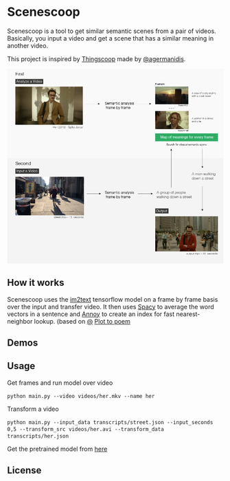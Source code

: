 # Scenescoop

Scenescoop is a tool to get similar semantic scenes from a pair of videos. Basically, you input a video and get a scene that has a similar meaning in another video.

This project is inspired by [Thingscoop](https://github.com/agermanidis/thingscoop) made by [@agermanidis](https://github.com/agermanidis).

![description](img.png)

## How it works

Scenescoop uses the [im2text](https://github.com/tensorflow/models/tree/master/research/im2txt) tensorflow model on a frame by frame basis over the input and transfer video. It then uses [Spacy](https://spacy.io/) to  average the word vectors in a sentence and [Annoy](https://github.com/spotify/annoy) to create an index for fast nearest-neighbor lookup. (based on [@](aparrish) [Plot to poem](https://github.com/aparrish/plot-to-poem/blob/master/plot-to-poem.ipynb)

## Demos


## Usage

Get frames and run model over video
```
python main.py --video videos/her.mkv --name her
```

Transform a video
```
python main.py --input_data transcripts/street.json --input_seconds 0,5 --transform_src videos/her.avi --transform_data transcripts/her.json
```

Get the pretrained model from [here](https://drive.google.com/open?id=1tSTzD21qXXOiXlfgJllgXNZ9lREy6yij)

## License
